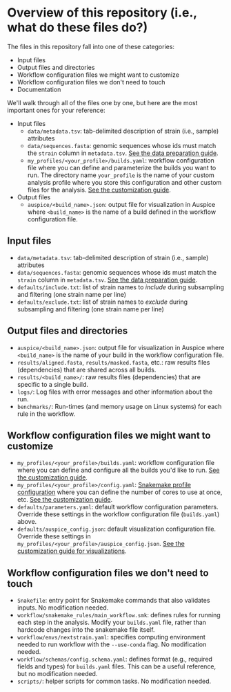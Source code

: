 # Overview of this repository (i.e., what do these files do?)

The files in this repository fall into one of these categories:
* Input files
* Output files and directories
* Workflow configuration files we might want to customize
* Workflow configuration files we don't need to touch
* Documentation

We'll walk through all of the files one by one, but here are the most important ones for your reference:

  * Input files
    * `data/metadata.tsv`: tab-delimited description of strain (i.e., sample) attributes
    * `data/sequences.fasta`: genomic sequences whose ids must match the `strain` column in `metadata.tsv`. [See the data preparation guide](data-prep.md).
    * `my_profiles/<your_profile>/builds.yaml`: workflow configuration file where you can define and parameterize the builds you want to run. The directory name `your_profile` is the name of your custom analysis profile where you store this configuration and other custom files for the analysis. [See the customization guide](customizing-analysis.md).
  * Output files
    * `auspice/<build_name>.json`: output file for visualization in Auspice where `<build_name>` is the name of a build defined in the workflow configuration file.

## Input files

  * `data/metadata.tsv`: tab-delimited description of strain (i.e., sample) attributes
  * `data/sequences.fasta`: genomic sequences whose ids must match the `strain` column in `metadata.tsv`. [See the data preparation guide](data-prep.md).
  * `defaults/include.txt`: list of strain names to _include_ during subsampling and filtering (one strain name per line)
  * `defaults/exclude.txt`: list of strain names to _exclude_ during subsampling and filtering (one strain name per line)

## Output files and directories

  * `auspice/<build_name>.json`: output file for visualization in Auspice where `<build_name>` is the name of your build in the workflow configuration file.
  * `results/aligned.fasta`, `results/masked.fasta`, etc.: raw results files (dependencies) that are shared across all builds.
  * `results/<build_name>/`: raw results files (dependencies) that are specific to a single build.
  * `logs/`: Log files with error messages and other information about the run.
  * `benchmarks/`: Run-times (and memory usage on Linux systems) for each rule in the workflow.

## Workflow configuration files we might want to customize

  * `my_profiles/<your_profile>/builds.yaml`: workflow configuration file where you can define and configure all the builds you'd like to run. [See the customization guide](customizing-analysis.md).
  * `my_profiles/<your_profile>/config.yaml`: [Snakemake profile configuration](https://snakemake.readthedocs.io/en/stable/executing/cli.html#profiles) where you can define the number of cores to use at once, etc. [See the customization guide](customizing-analysis.md).
  * `defaults/parameters.yaml`: default workflow configuration parameters. Override these settings in the workflow configuration file (`builds.yaml`) above.
  * `defaults/auspice_config.json`: default visualization configuration file. Override these settings in `my_profiles/<your_profile>/auspice_config.json`. [See the customization guide for visualizations](customizing-visualization.md).

## Workflow configuration files we don't need to touch

  * `Snakefile`: entry point for Snakemake commands that also validates inputs. No modification needed.
  * `workflow/snakemake_rules/main_workflow.smk`: defines rules for running each step in the analysis. Modify your `builds.yaml` file, rather than hardcode changes into the snakemake file itself.
  * `workflow/envs/nextstrain.yaml`: specifies computing environment needed to run workflow with the `--use-conda` flag. No modification needed.
  * `workflow/schemas/config.schema.yaml`: defines format (e.g., required fields and types) for  `builds.yaml` files. This can be a useful reference, but no modification needed.
  * `scripts/`: helper scripts for common tasks. No modification needed.
